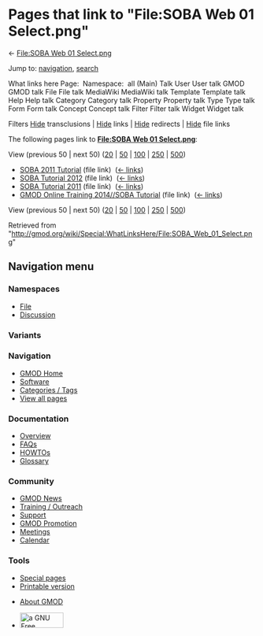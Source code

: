<div id="mw-page-base" class="noprint">

</div>

<div id="mw-head-base" class="noprint">

</div>

<div id="content" class="mw-body" role="main">

<span id="top"></span>

<div id="mw-js-message" style="display:none;">

</div>



# <span dir="auto">Pages that link to "File:SOBA Web 01 Select.png"</span>

<div id="bodyContent">

<div id="contentSub">

← [File:SOBA Web 01
Select.png](/wiki/File:SOBA_Web_01_Select.png "File:SOBA Web 01 Select.png")

</div>

<div id="jump-to-nav" class="mw-jump">

Jump to: [navigation](#mw-navigation), [search](#p-search)

</div>

<div id="mw-content-text">

What links here Page:  Namespace:  all (Main) Talk User User talk GMOD
GMOD talk File File talk MediaWiki MediaWiki talk Template Template talk
Help Help talk Category Category talk Property Property talk Type Type
talk Form Form talk Concept Concept talk Filter Filter talk Widget
Widget talk

Filters
[Hide](/mediawiki/index.php?title=Special:WhatLinksHere/File:SOBA_Web_01_Select.png&hidetrans=1 "Special:WhatLinksHere/File:SOBA Web 01 Select.png")
transclusions \|
[Hide](/mediawiki/index.php?title=Special:WhatLinksHere/File:SOBA_Web_01_Select.png&hidelinks=1 "Special:WhatLinksHere/File:SOBA Web 01 Select.png")
links \|
[Hide](/mediawiki/index.php?title=Special:WhatLinksHere/File:SOBA_Web_01_Select.png&hideredirs=1 "Special:WhatLinksHere/File:SOBA Web 01 Select.png")
redirects \|
[Hide](/mediawiki/index.php?title=Special:WhatLinksHere/File:SOBA_Web_01_Select.png&hideimages=1 "Special:WhatLinksHere/File:SOBA Web 01 Select.png")
file links

The following pages link to **[File:SOBA Web 01
Select.png](/wiki/File:SOBA_Web_01_Select.png "File:SOBA Web 01 Select.png")**:

View (previous 50 \| next 50)
([20](/mediawiki/index.php?title=Special:WhatLinksHere/File:SOBA_Web_01_Select.png&limit=20 "Special:WhatLinksHere/File:SOBA Web 01 Select.png")
\|
[50](/mediawiki/index.php?title=Special:WhatLinksHere/File:SOBA_Web_01_Select.png&limit=50 "Special:WhatLinksHere/File:SOBA Web 01 Select.png")
\|
[100](/mediawiki/index.php?title=Special:WhatLinksHere/File:SOBA_Web_01_Select.png&limit=100 "Special:WhatLinksHere/File:SOBA Web 01 Select.png")
\|
[250](/mediawiki/index.php?title=Special:WhatLinksHere/File:SOBA_Web_01_Select.png&limit=250 "Special:WhatLinksHere/File:SOBA Web 01 Select.png")
\|
[500](/mediawiki/index.php?title=Special:WhatLinksHere/File:SOBA_Web_01_Select.png&limit=500 "Special:WhatLinksHere/File:SOBA Web 01 Select.png"))

- [SOBA 2011 Tutorial](/wiki/SOBA_2011_Tutorial "SOBA 2011 Tutorial")
  (file link) ‎ <span class="mw-whatlinkshere-tools">([←
  links](/mediawiki/index.php?title=Special:WhatLinksHere&target=SOBA+2011+Tutorial "Special:WhatLinksHere"))</span>
- [SOBA Tutorial 2012](/wiki/SOBA_Tutorial_2012 "SOBA Tutorial 2012")
  (file link) ‎ <span class="mw-whatlinkshere-tools">([←
  links](/mediawiki/index.php?title=Special:WhatLinksHere&target=SOBA+Tutorial+2012 "Special:WhatLinksHere"))</span>
- [SOBA Tutorial 2011](/wiki/SOBA_Tutorial_2011 "SOBA Tutorial 2011")
  (file link) ‎ <span class="mw-whatlinkshere-tools">([←
  links](/mediawiki/index.php?title=Special:WhatLinksHere&target=SOBA+Tutorial+2011 "Special:WhatLinksHere"))</span>
- [GMOD Online Training 2014//SOBA
  Tutorial](/wiki/GMOD_Online_Training_2014//SOBA_Tutorial "GMOD Online Training 2014//SOBA Tutorial")
  (file link) ‎ <span class="mw-whatlinkshere-tools">([←
  links](/mediawiki/index.php?title=Special:WhatLinksHere&target=GMOD+Online+Training+2014%2F%2FSOBA+Tutorial "Special:WhatLinksHere"))</span>

View (previous 50 \| next 50)
([20](/mediawiki/index.php?title=Special:WhatLinksHere/File:SOBA_Web_01_Select.png&limit=20 "Special:WhatLinksHere/File:SOBA Web 01 Select.png")
\|
[50](/mediawiki/index.php?title=Special:WhatLinksHere/File:SOBA_Web_01_Select.png&limit=50 "Special:WhatLinksHere/File:SOBA Web 01 Select.png")
\|
[100](/mediawiki/index.php?title=Special:WhatLinksHere/File:SOBA_Web_01_Select.png&limit=100 "Special:WhatLinksHere/File:SOBA Web 01 Select.png")
\|
[250](/mediawiki/index.php?title=Special:WhatLinksHere/File:SOBA_Web_01_Select.png&limit=250 "Special:WhatLinksHere/File:SOBA Web 01 Select.png")
\|
[500](/mediawiki/index.php?title=Special:WhatLinksHere/File:SOBA_Web_01_Select.png&limit=500 "Special:WhatLinksHere/File:SOBA Web 01 Select.png"))

</div>

<div class="printfooter">

Retrieved from
"<http://gmod.org/wiki/Special:WhatLinksHere/File:SOBA_Web_01_Select.png>"

</div>

<div id="catlinks" class="catlinks catlinks-allhidden">

</div>

<div class="visualClear">

</div>

</div>

</div>

<div id="mw-navigation">

## Navigation menu

<div id="mw-head">



<div id="left-navigation">

<div id="p-namespaces" class="vectorTabs" role="navigation"
aria-labelledby="p-namespaces-label">

### Namespaces

- <span id="ca-nstab-image"><a href="/wiki/File:SOBA_Web_01_Select.png" accesskey="c"
  title="View the file page [c]">File</a></span>
- <span id="ca-talk"><a
  href="/mediawiki/index.php?title=File_talk:SOBA_Web_01_Select.png&amp;action=edit&amp;redlink=1"
  accesskey="t"
  title="Discussion about the content page [t]">Discussion</a></span>

</div>

<div id="p-variants" class="vectorMenu emptyPortlet" role="navigation"
aria-labelledby="p-variants-label">

### 

### Variants[](#)

<div class="menu">

</div>

</div>

</div>

<div id="right-navigation">





</div>



</div>

</div>

</div>

<div id="mw-panel">

<div id="p-logo" role="banner">

<a href="/wiki/Main_Page"
style="background-image: url(http://gmod.org/images/GMOD-cogs.png);"
title="Visit the main page"></a>

</div>

<div id="p-Navigation" class="portal" role="navigation"
aria-labelledby="p-Navigation-label">

### Navigation

<div class="body">

- <span id="n-GMOD-Home">[GMOD Home](/wiki/Main_Page)</span>
- <span id="n-Software">[Software](/wiki/GMOD_Components)</span>
- <span id="n-Categories-.2F-Tags">[Categories /
  Tags](/wiki/Categories)</span>
- <span id="n-View-all-pages">[View all
  pages](/wiki/Special:AllPages)</span>

</div>

</div>

<div id="p-Documentation" class="portal" role="navigation"
aria-labelledby="p-Documentation-label">

### Documentation

<div class="body">

- <span id="n-Overview">[Overview](/wiki/Overview)</span>
- <span id="n-FAQs">[FAQs](/wiki/Category:FAQ)</span>
- <span id="n-HOWTOs">[HOWTOs](/wiki/Category:HOWTO)</span>
- <span id="n-Glossary">[Glossary](/wiki/Glossary)</span>

</div>

</div>

<div id="p-Community" class="portal" role="navigation"
aria-labelledby="p-Community-label">

### Community

<div class="body">

- <span id="n-GMOD-News">[GMOD News](/wiki/GMOD_News)</span>
- <span id="n-Training-.2F-Outreach">[Training /
  Outreach](/wiki/Training_and_Outreach)</span>
- <span id="n-Support">[Support](/wiki/Support)</span>
- <span id="n-GMOD-Promotion">[GMOD
  Promotion](/wiki/GMOD_Promotion)</span>
- <span id="n-Meetings">[Meetings](/wiki/Meetings)</span>
- <span id="n-Calendar">[Calendar](/wiki/Calendar)</span>

</div>

</div>

<div id="p-tb" class="portal" role="navigation"
aria-labelledby="p-tb-label">

### Tools

<div class="body">

- <span id="t-specialpages"><a href="/wiki/Special:SpecialPages" accesskey="q"
  title="A list of all special pages [q]">Special pages</a></span>
- <span id="t-print"><a
  href="/mediawiki/index.php?title=Special:WhatLinksHere/File:SOBA_Web_01_Select.png&amp;printable=yes"
  rel="alternate" accesskey="p"
  title="Printable version of this page [p]">Printable version</a></span>

</div>

</div>

</div>

</div>

<div id="footer" role="contentinfo">

- <span id="footer-places-about">[About
  GMOD](/wiki/GMOD:About "GMOD:About")</span>

<!-- -->

- <span id="footer-copyrightico">[<img src="http://www.gnu.org/graphics/gfdl-logo-small.png" width="88"
  height="31" alt="a GNU Free Documentation License" />](http://www.gnu.org/licenses/fdl-1.3.html)</span>




</div>
